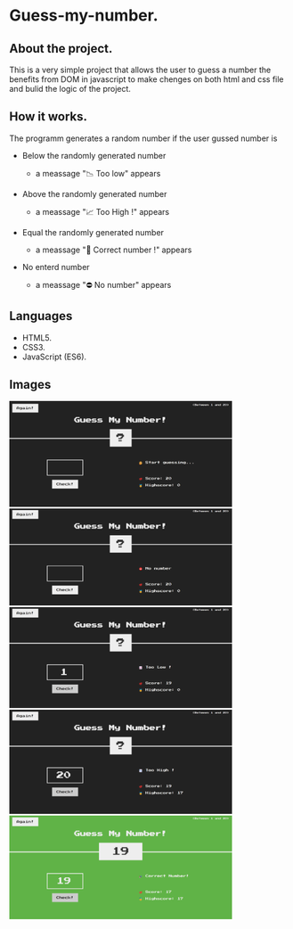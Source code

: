 # Guess-my-number.

## About the project.

This is a very simple project that allows the user to guess a number the benefits from DOM in javascript to make chenges on both html and css file and bulid the logic of the project.

## How it works.

The programm generates a random number if the user gussed number is

- Below the randomly generated number

  - a meassage "📉 Too low" appears

- Above the randomly generated number

  - a meassage "📈 Too High !" appears

- Equal the randomly generated number

  - a meassage "🎉 Correct number !" appears

- No enterd number
  - a meassage "⛔ No number" appears

## Languages

- HTML5.
- CSS3.
- JavaScript (ES6).

## Images

<img src="Images/1.png" style = "width:400px;height;400px;align:center" title="Start">
<img src="Images/2.png" style = "width:400px;height;400px;align:center" title="No number"><br>
<img src="Images/3.png" style = "width:400px;height;400px;align:center" title="Guess blow generated number"><br>
<img src="Images/4.png" style = "width:400px;height;400px;align:center" title="Guess above generated number"><br>
<img src="Images/5.png" style = "width:400px;height;400px;align:center" title="Guess exactly the generated number"><br>

